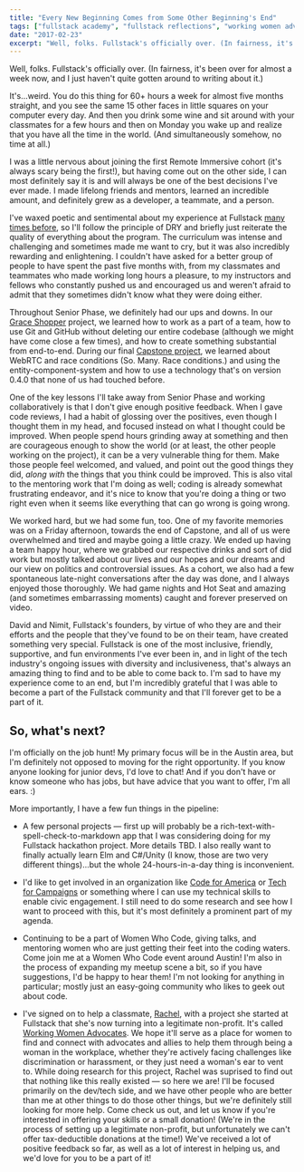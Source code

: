 ```yaml
---
title: "Every New Beginning Comes from Some Other Beginning's End"
tags: ["fullstack academy", "fullstack reflections", "working women advocates"]
date: "2017-02-23"
excerpt: "Well, folks. Fullstack's officially over. (In fairness, it's been over for almost a week now, and I just haven't quite gotten around to writing about it.) It's...weird."
---
```


Well, folks. Fullstack's officially over. (In fairness, it's been over for almost a week now, and I just haven't quite gotten around to writing about it.)

It's...weird. You do this thing for 60+ hours a week for almost five months straight, and you see the same 15 other faces in little squares on your computer every day. And then you drink some wine and sit around with your classmates for a few hours and then on Monday you wake up and realize that you have all the time in the world. (And simultaneously somehow, no time at all.)

I was a little nervous about joining the first Remote Immersive cohort (it's always scary being the first!), but having come out on the other side, I can most definitely say it is and will always be one of the best decisions I've ever made. I made lifelong friends and mentors, learned an incredible amount, and definitely grew as a developer, a teammate, and a person.

I've waxed poetic and sentimental about my experience at Fullstack [many times before](http://bethqiang.com/tags/fullstack-reflections/), so I'll follow the principle of DRY and briefly just reiterate the quality of everything about the program. The curriculum was intense and challenging and sometimes made me want to cry, but it was also incredibly rewarding and enlightening. I couldn't have asked for a better group of people to have spent the past five months with, from my classmates and teammates who made working long hours a pleasure, to my instructors and fellows who constantly pushed us and encouraged us and weren't afraid to admit that they sometimes didn't know what they were doing either.

Throughout Senior Phase, we definitely had our ups and downs. In our [Grace Shopper](http://bethqiang.com/tags/fullstack-reflections/) project, we learned how to work as a part of a team, how to use Git and GitHub without deleting our entire codebase (although we might have come close a few times), and how to create something substantial from end-to-end. During our final [Capstone project](http://bethqiang.com/tags/capstone-project/), we learned about WebRTC and race conditions (So. Many. Race conditions.) and using the entity-component-system and how to use a technology that's on version 0.4.0 that none of us had touched before.

One of the key lessons I'll take away from Senior Phase and working collaboratively is that I don't give enough positive feedback. When I gave code reviews, I had a habit of glossing over the positives, even though I thought them in my head, and focused instead on what I thought could be improved. When people spend hours grinding away at something and then are courageous enough to show the world (or at least, the other people working on the project), it can be a very vulnerable thing for them. Make those people feel welcomed, and valued, and point out the good things they did, *along with* the things that you think could be improved. This is also vital to the mentoring work that I'm doing as well; coding is already somewhat frustrating endeavor, and it's nice to know that you're doing a thing or two right even when it seems like everything that can go wrong is going wrong.

We worked hard, but we had some fun, too. One of my favorite memories was on a Friday afternoon, towards the end of Capstone, and all of us were overwhelmed and tired and maybe going a little crazy. We ended up having a team happy hour, where we grabbed our respective drinks and sort of did work but mostly talked about our lives and our hopes and our dreams and our view on politics and controversial issues. As a cohort, we also had a few spontaneous late-night conversations after the day was done, and I always enjoyed those thoroughly. We had game nights and Hot Seat and amazing (and sometimes embarrassing moments) caught and forever preserved on video.

David and Nimit, Fullstack's founders, by virtue of who they are and their efforts and the people that they've found to be on their team, have created something very special. Fullstack is one of the most inclusive, friendly, supportive, and fun environments I've ever been in, and in light of the tech industry's ongoing issues with diversity and inclusiveness, that's always an amazing thing to find and to be able to come back to. I'm sad to have my experience come to an end, but I'm incredibly grateful that I was able to become a part of the Fullstack community and that I'll forever get to be a part of it.

## So, what's next?

I'm officially on the job hunt! My primary focus will be in the Austin area, but I'm definitely not opposed to moving for the right opportunity. If you know anyone looking for junior devs, I'd love to chat! And if you don't have or know someone who has jobs, but have advice that you want to offer, I'm all ears. :)

More importantly, I have a few fun things in the pipeline:

* A few personal projects — first up will probably be a rich-text-with-spell-check-to-markdown app that I was considering doing for my Fullstack hackathon project. More details TBD. I also really want to finally actually learn Elm and C#/Unity (I know, those are two very different things)...but the whole 24-hours-in-a-day thing is inconvenient.

* I'd like to get involved in an organization like [Code for America](https://www.codeforamerica.org/) or [Tech for Campaigns](https://www.techforcampaigns.org/) or something where I can use my technical skills to enable civic engagement. I still need to do some research and see how I want to proceed with this, but it's most definitely a prominent part of my agenda.

* Continuing to be a part of Women Who Code, giving talks, and mentoring women who are just getting their feet into the coding waters. Come join me at a Women Who Code event around Austin! I'm also in the process of expanding my meetup scene a bit, so if you have suggestions, I'd be happy to hear them! I'm not looking for anything in particular; mostly just an easy-going community who likes to geek out about code.

* I've signed on to help a classmate, [Rachel](http://rachelbird.com/), with a project she started at Fullstack that she's now turning into a legitimate non-profit. It's called [Working Women Advocates](http://workingwomenadvocates.org/). We hope it'll serve as a place for women to find and connect with advocates and allies to help them through being a woman in the workplace, whether they're actively facing challenges like discrimination or harassment, or they just need a woman's ear to vent to. While doing research for this project, Rachel was suprised to find out that nothing like this really existed — so here we are! I'll be focused primarily on the dev/tech side, and we have other people who are better than me at other things to do those other things, but we're definitely still looking for more help. Come check us out, and let us know if you're interested in offering your skills or a small donation! (We're in the process of setting up a legitimate non-profit, but unfortunately we can't offer tax-deductible donations at the time!) We've received a lot of positive feedback so far, as well as a lot of interest in helping us, and we'd love for you to be a part of it!
